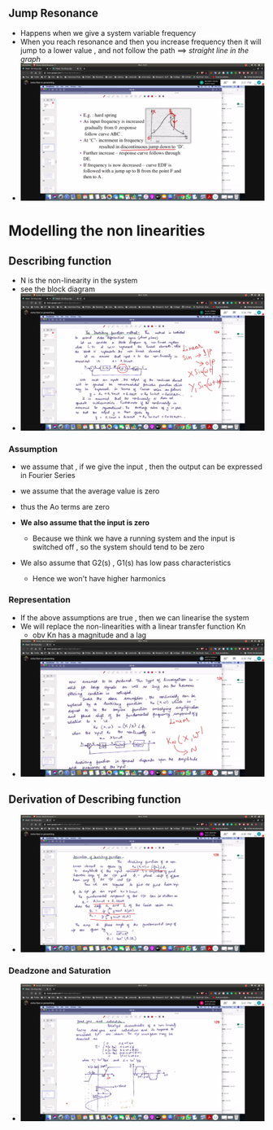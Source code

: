 ## Jump Resonance
- Happens when we give a system variable frequency
- When you reach resonance and then you increase frequency then it will jump to a lower value , and not follow the path ==> *straight line in the graph*
- ![jump_res](jump_res.jpg)

# Modelling the non linearities
## Describing function
- N is the non-linearity in the system
- see the block diagram
- ![des_function](des_function.jpg)
### Assumption
- we assume that , if we give the input , then the output can be expressed in Fourier Series
- we assume that the average value is zero
- thus the Ao terms are zero
- **We also assume that the input is zero**
  - Because we think we have a running system and the input is switched off , so the system should tend to be zero

- We also assume that G2(s) , G1(s) has low pass characteristics
   - Hence we won't have higher harmonics

### Representation
- If the above assumptions are true , then we can linearise the system
- We will replace the non-linearities with a linear transfer function Kn
  - obv Kn has a magnitude and a lag
- ![kn](kn.jpg) 
## Derivation of Describing function
- ![drv_kn](drv_kn.jpg)

### Deadzone and Saturation
- ![dzone](d_zone.jpg)

